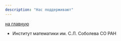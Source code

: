 ```yaml
---
description: "Нас поддерживают"
---
```

[на главную](/)
* Институт математики им. С.Л. Соболева СО РАН
